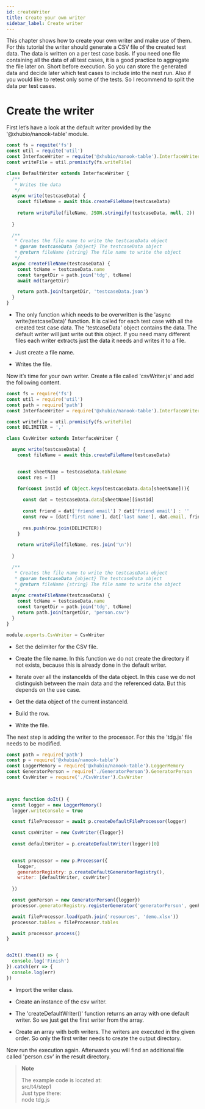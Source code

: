 ```yaml
---
id: createWriter
title: Create your own writer
sidebar_label: Create writer
---
```



This chapter shows how to create your own writer and make use of them. For this tutorial
the writer should generate a CSV file of the created test data. The data is written on a per
test case basis. If you need one file containing all the data of all test cases, it is a good
practice to aggregate the file later on. Short before execution. So you can store the generated
data and decide later which test cases to include into the next run. Also if you would
like to retest only some of the tests. So I recommend to split the data per test cases.

# Create the writer

First let’s have a look at the default writer provided by the '@xhubio/nanook-table' module.

``` js
const fs = requite('fs')
const util = requite('util')
const InterfaceWriter = requite('@xhubio/nanook-table').InterfaceWriter
const writeFile = util.promisify(fs.writeFile)

class DefaultWriter extends InterfaceWriter {
  /**
   * Writes the data
   */
  async write(testcaseData) {          
    const fileName = await this.createFileName(testcaseData)
                                       
    return writeFile(fileName, JSON.stringify(testcaseData, null, 2))
                                       
  }

  /**
   * Creates the file name to write the testcaseData object
   * @param testcaseData {object} The testcaseData object
   * @return fileName {string} The file name to write the object
   */
  async createFileName(testcaseData) {
    const tcName = testcaseData.name
    const targetDir = path.join('tdg', tcName)
    await md(targetDir)

    return path.join(targetDir, 'testcaseData.json')
  }
}
```

  - The only function which needs to be overwritten is the 'async write(testcaseData)' function.
    It is called for each test case with all the created test case data. The 'testcaseData' object
    contains the data. The default writer will just write out this object. If you need many different files
    each writer extracts just the data it needs and writes it to a file.

  - Just create a file name.

  - Writes the file.

Now it’s time for your own writer.
Create a file called 'csvWriter.js' and add the following content.

``` js
const fs = require('fs')
const util = require('util')
const path = require('path')
const InterfaceWriter = require('@xhubio/nanook-table').InterfaceWriter

const writeFile = util.promisify(fs.writeFile)
const DELIMITER = ','     

class CsvWriter extends InterfaceWriter {

  async write(testcaseData) {
    const fileName = await this.createFileName(testcaseData)
                          

    const sheetName = testcaseData.tableName
    const res = []

    for(const instId of Object.keys(testcaseData.data[sheetName])){
                          
      const dat = testcaseData.data[sheetName][instId]
                          
      const friend = dat['friend email'] ? dat['friend email'] : ''
      const row = [dat['first name'], dat['last name'], dat.email, friend]
                          
      res.push(row.join(DELIMITER))
    }

    return writeFile(fileName, res.join('\n'))
                          
  }

  /**
   * Creates the file name to write the testcaseData object
   * @param testcaseData {object} The testcaseData object
   * @return fileName {string} The file name to write the object
   */
  async createFileName(testcaseData) {
    const tcName = testcaseData.name
    const targetDir = path.join('tdg', tcName)
    return path.join(targetDir, 'person.csv')
  }
}

module.exports.CsvWriter = CsvWriter
```

  - Set the delimiter for the CSV file.

  - Create the file name. In this function we do not create the directory if not exists, because this is
    already done in the default writer.

  - Iterate over all the instanceIds of the data object. In this case we do not distinguish between the main
    data and the referenced data. But this depends on the use case.

  - Get the data object of the current instanceId.

  - Build the row.

  - Write the file.

The next step is adding the writer to the processor. For this the 'tdg.js' file needs to be modified.

``` js
const path = require('path')
const p = require('@xhubio/nanook-table')
const LoggerMemory = require('@xhubio/nanook-table').LoggerMemory
const GeneratorPerson = require('./GeneratorPerson').GeneratorPerson
const CsvWriter = require('./CsvWriter').CsvWriter
                      


async function doIt() {
  const logger = new LoggerMemory()
  logger.writeConsole = true

  const fileProcessor = await p.createDefaultFileProcessor(logger)

  const csvWriter = new CsvWriter({logger})
                      
  const defaultWriter = p.createDefaultWriter(logger)[0]
                      

  const processor = new p.Processor({
    logger,
    generatorRegistry: p.createDefaultGeneratorRegistry(),
    writer: [defaultWriter, csvWriter]
                      
  })

  const genPerson = new GeneratorPerson({logger})
  processor.generatorRegistry.registerGenerator('generatorPerson', genPerson)

  await fileProcessor.load(path.join('resources', 'demo.xlsx'))
  processor.tables = fileProcessor.tables

  await processor.process()
}


doIt().then(() => {
  console.log('Finish')
}).catch(err => {
  console.log(err)
})
```

  - Import the writer class.

  - Create an instance of the csv writer.

  - The 'createDefaultWriter()' function returns an array with one default writer. So we just get the first
    writer from the array.

  - Create an array with both writers. The writers are executed in the given order. So only the first writer
    needs to create the output directory.

Now run the execution again. Afterwards you will find an additional file called 'person.csv' in the result directory.

> **Note**
> 
> The example code is located at:  
> src/t4/step1  
> Just type there:  
> node tdg.js
